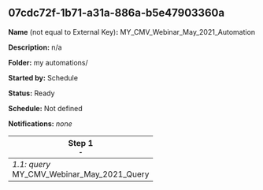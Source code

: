 ## 07cdc72f-1b71-a31a-886a-b5e47903360a

**Name** (not equal to External Key)**:** MY_CMV_Webinar_May_2021_Automation

**Description:** n/a

**Folder:** my automations/

**Started by:** Schedule

**Status:** Ready

**Schedule:** Not defined

**Notifications:** _none_


| Step 1<br>_<small>-</small>_ |
| --- |
| _1.1: query_<br>MY_CMV_Webinar_May_2021_Query |

